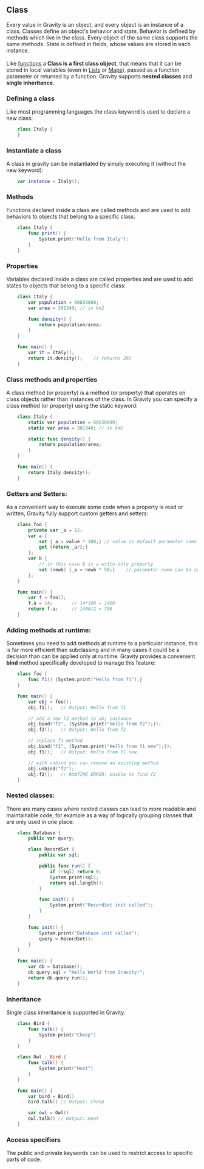 ## Class

Every value in Gravity is an object, and every object is an instance of a class. Classes define an object's behavior and state. Behavior is defined by methods which live in the class. Every object of the same class supports the same methods. State is defined in fields, whose values are stored in each instance.<br><br>Like [functions](func.md) a **Class is a first class object**, that means that it can be stored in local variables (even in [Lists](list.md) or [Maps](map.md)), passed as a function parameter or returned by a function. Gravity supports **nested classes** and **single inheritance**.

### Defining a class
Like most programming languages the class keyword is used to declare a new class:
```swift
	class Italy {
	}
```

### Instantiate a class
A class in gravity can be instantiated by simply executing it (without the new keyword):
```swift
	var instance = Italy();
```

### Methods
Functions declared inside a class are called methods and are used to add behaviors to objects that belong to a specific class:
```swift
	class Italy {
		func print() {
			System.print("Hello from Italy");
		}
	}
```

### Properties
Variables declared inside a class are called properties and are used to add states to objects that belong to a specific class:
```swift
	class Italy {
		var population = 60656000;
		var area = 301340; // in km2

		func density() {
			return population/area;
		}
	}

	func main() {
		var it = Italy();
		return it.density();	// returns 201
	}
```

### Class methods and properties
A class method (or property) is a method (or property) that operates on class objects rather than instances of the class. In Gravity you can specify a class method (or property) using the static keyword:
```swift
	class Italy {
		static var population = 60656000;
		static var area = 301340; // in km2

		static func density() {
			return population/area;
		}
	}

	func main() {
		return Italy.density();
	}

```

### Getters and Setters:
As a convenient way to execute some code when a property is read or written, Gravity fully support custom getters and setters:
```swift
	class foo {
		private var _a = 12;
		var a {
			set {_a = value * 100;} // value is default parameter name
			get {return _a/2;}
		};
		var b {
			// in this case b is a write-only property
			set (newb) {_a = newb * 50;}	// parameter name can be specified
		};
	}

	func main() {
		var f = foo();
		f.a = 14;       // 14*100 = 1400
		return f.a;     // 1400/2 = 700
	}
```

### Adding methods at runtime:
Sometimes you need to add methods at runtime to a particular instance, this is far more efficient than subclassing and in many cases it could be a decision than can be applied only at runtime. Gravity provides a convenient **bind** method specifically developed to manage this feature:
```swift
	class foo {
		func f1() {System.print("Hello from f1");}
	}

	func main() {
		var obj = foo();
		obj.f1();	// Output: Hello from f1

		// add a new f2 method to obj instance
		obj.bind("f2", {System.print("Hello from f2");});
		obj.f2();	// Output: Hello from f2

		// replace f1 method
		obj.bind("f1", {System.print("Hello from f1 new");});
		obj.f1();	// Output: Hello from f1 new

		// with unbind you can remove an existing method
		obj.unbind("f2");
		obj.f2();	// RUNTIME ERROR: Unable to find f2
	}
```

### Nested classes:
There are many cases where nested classes can lead to more readable and maintainable code, for example as a way of logically grouping classes that are only used in one place:
```swift
	class Database {
		public var query;

		class RecordSet {
			public var sql;

			public func run() {
				if (!sql) return 0;
				System.print(sql);
				return sql.length();
			}

			func init() {
				System.print("RecordSet init called");
			}
		}

		func init() {
			System.print("Database init called");
			query = RecordSet();
		}
	}

	func main() {
		var db = Database();
		db.query.sql = "Hello World from Gravity!";
		return db.query.run();
	}
```

### Inheritance
Single class inheritance is supported in Gravity.
```swift
	class Bird {
		func talk() {
			System.print("Cheep")
		}
	}

	class Owl : Bird {
		func talk() {
			System.print("Hoot")
		}
	}

	func main() {
		var bird = Bird()
		bird.talk() // Output: Cheep

		var owl = Owl()
		owl.talk() // Output: Hoot
	}
```

### Access specifiers
The public and private keywords can be used to restrict access to specific parts of code.
